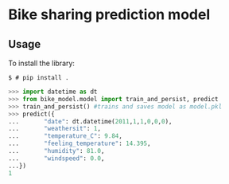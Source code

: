 # Bike sharing prediction model

## Usage

To install the library:
```
$ # pip install .
```

```python
>>> import datetime as dt
>>> from bike_model.model import train_and_persist, predict
>>> train_and_persist() #trains and saves model as model.pkl
>>> predict({
...       "date": dt.datetime(2011,1,1,0,0,0),
...       "weathersit": 1,
...       "temperature_C": 9.84,
...       "feeling_temperature": 14.395,
...       "humidity": 81.0,
...       "windspeed": 0.0,
...})
1
```

